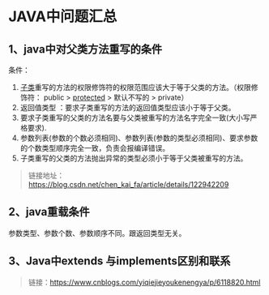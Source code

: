 # JAVA中问题汇总



## 1、java中对父类方法重写的条件

条件：

1. [子类](https://so.csdn.net/so/search?q=子类&spm=1001.2101.3001.7020)重写的方法的权限修饰符的权限范围应该大于等于父类的方法。（权限修饰符： public > [protected](https://so.csdn.net/so/search?q=protected&spm=1001.2101.3001.7020) > 默认不写的 > private）
2. 返回值类型 ：要求子类重写的方法的返回值类型应该小于等于父类。
3. 要求子类重写的父类的方法名要与父类被重写的方法名字完全一致(大小写严格要求).
4. 参数列表(参数的个数必须相同)、参数列表(参数的类型必须相同)、要求参数的个数类型顺序完全一致，负责会报编译错误。
5. 子类重写的父类的方法抛出异常的类型必须小于等于父类被重写的方法。

> 链接地址：https://blog.csdn.net/chen_kai_fa/article/details/122942209



## 2、java重载条件

参数类型、参数个数、参数顺序不同。跟返回类型无关。



## 3、Java中extends 与implements区别和联系

> 链接：https://www.cnblogs.com/yiqiejieyoukenengya/p/6118820.html